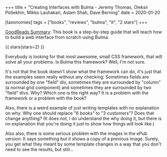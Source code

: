 +++
title = "Creating Interfaces with Bulma -  Jeremy Thomas, Oleksii Potiekhin, Mikko Lauhakari, Aslam Shah, Dave Berning"
date = 2020-01-20

[taxonomies]
tags = ["books", "reviews", "bulma", "it", "2 stars"]
+++

[GoodReads Summary](https://www.goodreads.com/book/show/38473029-creating-interfaces-with-bulma):
This book is a step-by-step guide that will teach how to build a web interface
from scratch using Bulma.

<!-- more -->

{{ stars(stars=2) }}

Everybody is looking for that most awesome, small CSS framework, that will
solve all your problems. Is Bulma this framework? Well, I'm not sure.

It's not that the book doesn't show what the framework can do, it's just that
the examples seem really without any checking: Sometimes fields are surrounded
by one "field" div, sometimes they are surrounded by "column" (a normal grid
component) and sometimes they are surrounded by two "field" divs. Why? Which
one is the right way? It is a problem with the framework or a problem with the
book?

Also, there is a weird example of just writing templates with no explanation
on why: Why one should replace "6 books" to "3 customers"? Does that change
anything? (It does not, I do understand the why doing it, but there is no
explanation that you're doing it just to show how things will look like.)

Also also, there is some serious problem with the images in the ePub version:
It says something but it shows a copy of a previous image. Surely, you get
what they meant by some template changes in a way that you don't need to see
the results, but still...
